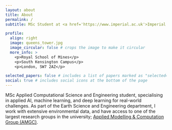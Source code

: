 ```yaml
---
layout: about
title: About
permalink: /
subtitle: MSc Student at <a href='https://www.imperial.ac.uk'>Imperial College London</a>.

profile:
  align: right
  image: queens_tower.jpg
  image_circular: false # crops the image to make it circular
  more_info: >
    <p>Royal School of Mines</p>
    <p>South Kensington Campus</p>
    <p>London, SW7 2AZ</p>

selected_papers: false # includes a list of papers marked as "selected={true}"
social: true # includes social icons at the bottom of the page
---
```


MSc Applied Computational Science and Engineering student, specialising in applied
AI, machine learning, and deep learning for real-world challenges. As part of the Earth Science and Engineering
department, I work with extensive environmental data, and have access to one of the largest research groups in
the university; [Applied Modelling & Computation Group (AMGC)](https://www.imperial.ac.uk/earth-science/research/research-groups/amcg/).
